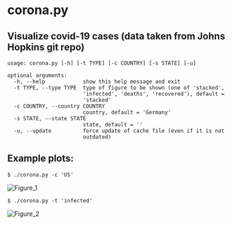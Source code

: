# corona.py
## Visualize covid-19 cases (data taken from Johns Hopkins git repo)

```
usage: corona.py [-h] [-t TYPE] [-c COUNTRY] [-s STATE] [-u]

optional arguments:
  -h, --help            show this help message and exit
  -t TYPE, --type TYPE  type of figure to be shown (one of 'stacked',
                        'infected', 'deaths', 'recovered'), default =
                        'stacked'
  -c COUNTRY, --country COUNTRY
                        country, default = 'Germany'
  -s STATE, --state STATE
                        state, default = ''
  -u, --update          force update of cache file (even if it is not
                        outdated)
```

## Example plots:

```
$ ./corona.py -c 'US'
```

![Figure_1](https://user-images.githubusercontent.com/28967414/80623831-15bb5400-8a4b-11ea-898a-dbaacd58e400.png)

```
$ ./corona.py -t 'infected'
```

![Figure_2](https://user-images.githubusercontent.com/28967414/80623829-1522bd80-8a4b-11ea-86a0-9cc3cbb8ecb8.png)


